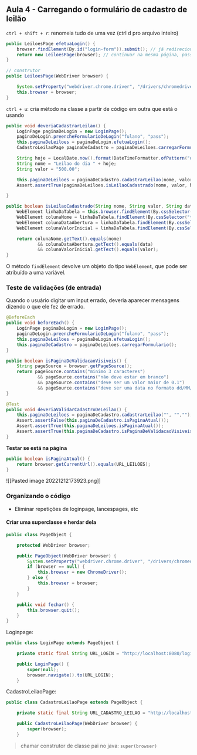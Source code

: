 ## Aula 4 - Carregando o formulário de cadastro de leilão

`ctrl + shift + r`: renomeia tudo de uma vez (ctrl d pro arquivo inteiro)

``` java
public LeiloesPage efetuaLogin() {
    browser.findElement(By.id("login-form")).submit(); // já redireciona a página
    return new LeiloesPage(browser); // continuar na mesma página, passa o webdriver
}
```

``` java
// construtor
public LeiloesPage(WebDriver browser) {

    System.setProperty("webdriver.chrome.driver", "/drivers/chromedriver.exe");
    this.browser = browser;
}
```

`ctrl + u`: cria método na classe a partir de código em outra que está o usando

```java
public void deveriaCadastrarLeilao() {
    LoginPage paginaDeLogin = new LoginPage();
    paginaDeLogin.preencheFormularioDeLogin("fulano", "pass");
    this.paginaDeLeiloes = paginaDeLogin.efetuaLogin();
    CadastroLeilaoPage paginaDeCadastro = paginaDeLeiloes.carregarFormulario();

    String hoje = LocalDate.now().format(DateTimeFormatter.ofPattern("dd/MM/yyyy"));
    String nome = "Leilao do dia " + hoje;
    String valor = "500.00";

    this.paginaDeLeiloes = paginaDeCadastro.cadastrarLeilao(nome, valor, hoje);
    Assert.assertTrue(paginaDeLeiloes.isLeilaoCadastrado(nome, valor, hoje));

}
```

```java
public boolean isLeilaoCadastrado(String nome, String valor, String data) {
    WebElement linhaDaTabela = this.browser.findElement(By.cssSelector("#tabela-leiloes tbody tr:last-child"));
    WebElement colunaNome = linhaDaTabela.findElement(By.cssSelector("td:nth-child(1)"));
    WebElement colunaDataAbertura = linhaDaTabela.findElement(By.cssSelector("td:nth-child(2)"));
    WebElement colunaValorInicial = linhaDaTabela.findElement(By.cssSelector("td:nth-child(3)"));

    return colunaNome.getText().equals(nome)
            && colunaDataAbertura.getText().equals(data) 
            && colunaValorInicial.getText().equals(valor);
}
```

O método `findElement` devolve um objeto do tipo `WebElement`, que pode ser atribuído a uma variável.

### Teste de validações (de entrada)

Quando o usuário digitar um input errado, deveria aparecer mensagens dizendo o que ele fez de errado.

```java
@BeforeEach
public void beforeEach() {
    LoginPage paginaDeLogin = new LoginPage();
    paginaDeLogin.preencheFormularioDeLogin("fulano", "pass");
    this.paginaDeLeiloes = paginaDeLogin.efetuaLogin();
    this.paginaDeCadastro = paginaDeLeiloes.carregarFormulario();
}
```

```java
public boolean isPaginaDeValidacaoVisiveis() {
    String pageSource = browser.getPageSource();
    return pageSource.contains("minimo 3 caracteres")
            && pageSource.contains("não deve estar em branco")
            && pageSource.contains("deve ser um valor maior de 0.1")
            && pageSource.contains("deve ser uma data no formato dd/MM/yyyy");
}
```

```java
@Test
public void deveriaValidarCadastroDeLeilao() {
	this.paginaDeLeiloes = paginaDeCadastro.cadastrarLeilao("", "","");
	Assert.assertFalse(this.paginaDeCadastro.isPaginaAtual());
	Assert.assertTrue(this.paginaDeLeiloes.isPaginaAtual());
	Assert.assertTrue(this.paginaDeCadastro.isPaginaDeValidacaoVisiveis());
}
```

**Testar se está na página**

```java
public boolean isPaginaAtual() {
	return browser.getCurrentUrl().equals(URL_LEILOES);
}
```


![[Pasted image 20221212173923.png]]

### Organizando o código

- Eliminar repetições de loginpage, lancespages, etc

#### Criar uma superclasse e herdar dela

```java
public class PageObject {

    protected WebDriver browser;

    public PageObject(WebDriver browser) {
        System.setProperty("webdriver.chrome.driver", "/drivers/chromedriver.exe");
        if (browser == null) {
            this.browser = new ChromeDriver();
        } else {
            this.browser = browser;
        }
    }

    public void fechar() {
        this.browser.quit();
    }
}
```

Loginpage:
```java
public class LoginPage extends PageObject {

    private static final String URL_LOGIN = "http://localhost:8080/login";

    public LoginPage() {
        super(null);
        browser.navigate().to(URL_LOGIN);
    }
```

CadastroLeilaoPage:
```java
public class CadastroLeilaoPage extends PageObject {

    private static final String URL_CADASTRO_LEILAO = "http://localhost:8080/leiloes/new";

    public CadastroLeilaoPage(WebDriver browser) {
        super(browser);
    }
```

> chamar construtor de classe pai no java: `super(browser)`

